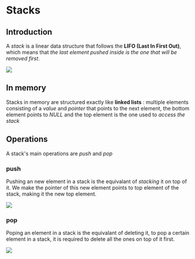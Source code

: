 # Stacks

## Introduction 

A *stack* is a linear data structure that follows the **LIFO (Last In First Out)**, which means that *the last element pushed inside is the one that will be removed first*. 

![](https://i.imgur.com/ZC2uUsf.png)

## In memory 

Stacks in memory are structured exactly like **linked lists** : multiple elements consisting of a *value* and *pointer* that points to the next element, the bottom element points to *NULL* and the top element is the one used to *access the stack*

## Operations 

A stack's main operations are *push* and *pop*

### push 

Pushing an new element in a stack is the equivalant of *stacking* it on top of it. We make the pointer of this new element points to top element of the stack, making it the new top element. 

![](https://i.imgur.com/QJmqLdp.png)

### pop 

Poping an element in a stack is the equivalant of deleting it, to pop a certain element in a stack, it is required to delete all the ones on top of it first.

![](https://i.imgur.com/n1XYIeB.jpg)



